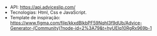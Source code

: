 - API: https://api.adviceslip.com/
- Tecnologias: Html, Css e JavaScript.
- Template de inspiração: https://www.figma.com/file/kkxdBlkbPF59NqhI3f9dUb/Advice-Generator-(Community)?node-id=2%3A79&t=hyUElq10RgRx969b-1
